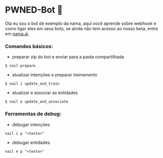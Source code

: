 # PWNED-Bot 🤖

Ola eu sou o bot de exemplo da nama, aqui você aprende sobre webhook e como ligar eles em seus bots, se ainda não tem acesso ao nosso beta, entre em [nama.ai](http://www.nama.ai/beta).


### Comandos básicos:

- preparar zip do bot e enviar para a pasta compartilhada 
```
$ nail prepare
```
- atualizar intenções e preparar treinamento
```
$ nail i update_and_train
```
- atualizar e associar as entidades
```
$ nail e update_and_associate
```
### Ferramentas de debug:

- debugar intenções
```
nail i p "<texto>"
```
- debugar entidades
```
nail e p "<texto>"
```
